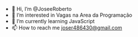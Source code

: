- 👋 Hi, I’m @JoseeRoberto
- 👀 I’m interested in Vagas na Area da Programação
- 🌱 I’m currently learning JavaScript
- 📫 How to reach me joser486430@gmail.com

<!---
JoseeRoberto/JoseeRoberto is a ✨ special ✨ repository because its `README.md` (this file) appears on your GitHub profile.
You can click the Preview link to take a look at your changes.
--->

